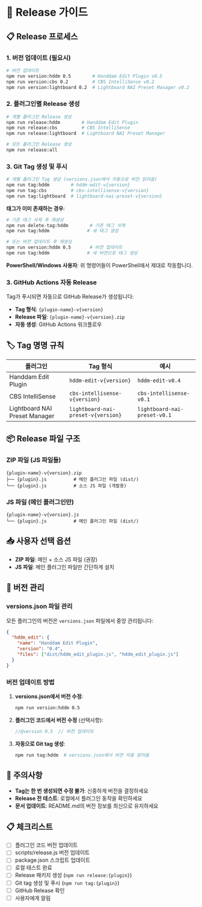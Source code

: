 # 🚀 Release 가이드

## 📋 Release 프로세스

### 1. 버전 업데이트 (필요시)

```bash
# 버전 업데이트
npm run version:hddm 0.5        # Handdam Edit Plugin v0.5
npm run version:cbs 0.2         # CBS IntelliSense v0.2
npm run version:lightboard 0.2  # Lightboard NAI Preset Manager v0.2
```

### 2. 플러그인별 Release 생성

```bash
# 개별 플러그인 Release 생성
npm run release:hddm        # Handdam Edit Plugin
npm run release:cbs         # CBS IntelliSense  
npm run release:lightboard  # Lightboard NAI Preset Manager

# 모든 플러그인 Release 생성
npm run release:all
```

### 3. Git Tag 생성 및 푸시

```bash
# 개별 플러그인 Tag 생성 (versions.json에서 자동으로 버전 읽어옴)
npm run tag:hddm        # hddm-edit-v{version}
npm run tag:cbs         # cbs-intellisense-v{version}
npm run tag:lightboard  # lightboard-nai-preset-v{version}
```

**태그가 이미 존재하는 경우**:
```bash
# 기존 태그 삭제 후 재생성
npm run delete-tag:hddm        # 기존 태그 삭제
npm run tag:hddm              # 새 태그 생성

# 또는 버전 업데이트 후 재생성
npm run version:hddm 0.5       # 버전 업데이트
npm run tag:hddm              # 새 버전으로 태그 생성
```

**PowerShell/Windows 사용자**: 위 명령어들이 PowerShell에서 제대로 작동합니다.

### 3. GitHub Actions 자동 Release

Tag가 푸시되면 자동으로 GitHub Release가 생성됩니다:

- **Tag 형식**: `{plugin-name}-v{version}`
- **Release 파일**: `{plugin-name}-v{version}.zip`
- **자동 생성**: GitHub Actions 워크플로우

## 🏷️ Tag 명명 규칙

| 플러그인 | Tag 형식 | 예시 |
|---------|---------|------|
| Handdam Edit Plugin | `hddm-edit-v{version}` | `hddm-edit-v0.4` |
| CBS IntelliSense | `cbs-intellisense-v{version}` | `cbs-intellisense-v0.1` |
| Lightboard NAI Preset Manager | `lightboard-nai-preset-v{version}` | `lightboard-nai-preset-v0.1` |

## 📦 Release 파일 구조

### ZIP 파일 (JS 파일들)
```
{plugin-name}-v{version}.zip
├── {plugin}.js          # 메인 플러그인 파일 (dist/)
└── {plugin}.js          # 소스 JS 파일 (개발용)
```

### JS 파일 (메인 플러그인만)
```
{plugin-name}-v{version}.js
└── {plugin}.js          # 메인 플러그인 파일 (dist/)
```

## 📥 사용자 선택 옵션
- **ZIP 파일**: 메인 + 소스 JS 파일 (권장)
- **JS 파일**: 메인 플러그인 파일만 간단하게 설치

## 🔄 버전 관리

### versions.json 파일 관리

모든 플러그인의 버전은 `versions.json` 파일에서 중앙 관리됩니다:

```json
{
  "hddm_edit": {
    "name": "Handdam Edit Plugin",
    "version": "0.4",
    "files": ["dist/hddm_edit_plugin.js", "hddm_edit_plugin.js"]
  }
}
```

### 버전 업데이트 방법

1. **versions.json에서 버전 수정**:
   ```bash
   npm run version:hddm 0.5
   ```

2. **플러그인 코드에서 버전 수정** (선택사항):
   ```javascript
   //@version 0.5  // 버전 업데이트
   ```

3. **자동으로 Git tag 생성**:
   ```bash
   npm run tag:hddm  # versions.json에서 버전 자동 읽어옴
   ```

## 🚨 주의사항

- **Tag는 한 번 생성되면 수정 불가**: 신중하게 버전을 결정하세요
- **Release 전 테스트**: 로컬에서 플러그인 동작을 확인하세요
- **문서 업데이트**: README.md의 버전 정보를 최신으로 유지하세요

## 📋 체크리스트

- [ ] 플러그인 코드 버전 업데이트
- [ ] scripts/release.js 버전 업데이트  
- [ ] package.json 스크립트 업데이트
- [ ] 로컬 테스트 완료
- [ ] Release 패키지 생성 (`npm run release:{plugin}`)
- [ ] Git tag 생성 및 푸시 (`npm run tag:{plugin}`)
- [ ] GitHub Release 확인
- [ ] 사용자에게 알림
